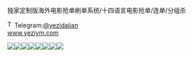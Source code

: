 独家定制版海外电影抢单刷单系统/十四语言电影抢单/连单/分组杀<p dir="auto"><a target="_blank" rel="noopener noreferrer nofollow" href="https://camo.githubusercontent.com/d614d90677fbc2e34c7c62ebc68c82379d87a57c4beaf05af65fec7ba6b72e36/68747470733a2f2f63646e2d69636f6e732d706e672e666c617469636f6e2e636f6d2f3531322f323131312f323131313634362e706e67"><img src="https://camo.githubusercontent.com/d614d90677fbc2e34c7c62ebc68c82379d87a57c4beaf05af65fec7ba6b72e36/68747470733a2f2f63646e2d69636f6e732d706e672e666c617469636f6e2e636f6d2f3531322f323131312f323131313634362e706e67" alt="Telegram Icon" style="width: 16px; max-width: 100%;" data-canonical-src="https://cdn-icons-png.flaticon.com/512/2111/2111646.png"></a>Telegram:<a href="https://t.me/yezidajian" rel="nofollow">@yezidajian</a><br><a href="https://www.yeziym.com/">www.yeziym.com</a></p><img src="https://github.com/yeziym/dujiadingzhibanhai_xE/blob/main/eRAIa.png"><img src="https://github.com/yeziym/dujiadingzhibanhai_xE/blob/main/PsqGQ.png"><img src="https://github.com/yeziym/dujiadingzhibanhai_xE/blob/main/Hv8Tw.png"><img src="https://github.com/yeziym/dujiadingzhibanhai_xE/blob/main/TIwQv.png"><img src="https://github.com/yeziym/dujiadingzhibanhai_xE/blob/main/ymVDG.png"><img src="https://github.com/yeziym/dujiadingzhibanhai_xE/blob/main/n6i5H.png"><img src="https://github.com/yeziym/dujiadingzhibanhai_xE/blob/main/NVpsT.png"><img src="https://github.com/yeziym/dujiadingzhibanhai_xE/blob/main/3CsNB.png">